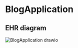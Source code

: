 # BlogApplication
## EHR diagram
![BlogApplication drawio](https://github.com/user-attachments/assets/a86ee4e1-8041-4495-a5d4-cfdc22ad32bb)
